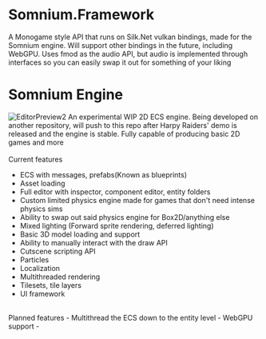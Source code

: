 # Somnium.Framework
A Monogame style API that runs on Silk.Net vulkan bindings, made for the Somnium engine. Will support other bindings in the future, including WebGPU. Uses fmod as the audio API, but audio is implemented through interfaces so you can easily swap it out for something of your liking

# Somnium Engine
![EditorPreview2](https://github.com/Linx145/Somnium/assets/32388592/628c3a7f-bcd4-45ca-92fe-c0d61901d3c8)
An experimental WIP 2D ECS engine. Being developed on another repository, will push to this repo after Harpy Raiders' 
demo is released and the engine is stable. Fully capable of producing basic 2D games and more
</br>
</br>
Current features
- ECS with messages, prefabs(Known as blueprints)
- Asset loading
- Full editor with inspector, component editor, entity folders
- Custom limited physics engine made for games that don't need intense physics sims
- Ability to swap out said physics engine for Box2D/anything else
- Mixed lighting (Forward sprite rendering, deferred lighting)
- Basic 3D model loading and support
- Ability to manually interact with the draw API
- Cutscene scripting API
- Particles
- Localization
- Multithreaded rendering
- Tilesets, tile layers
- UI framework
</br>
Planned features
- Multithread the ECS down to the entity level
- WebGPU support
- 
